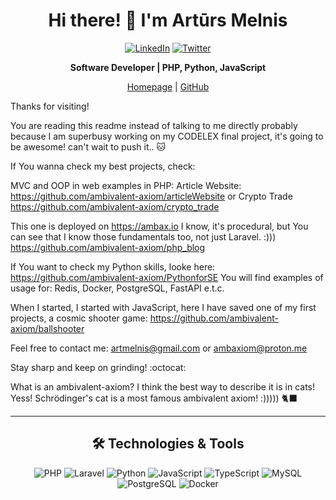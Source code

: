 <h1 align="center">Hi there! 👋 I'm Artūrs Melnis</h1>
<p align="center">
    <a href="https://www.linkedin.com/in/artursmelnis/" target="_blank"><img src="https://img.shields.io/badge/LinkedIn-0A66C2?style=for-the-badge&logo=linkedin&logoColor=white" alt="LinkedIn"/></a>
    <a href="https://x.com/artmelnis" target="_blank"><img src="https://img.shields.io/badge/Twitter-1DA1F2?style=for-the-badge&logo=twitter&logoColor=white" alt="Twitter"/></a>
</p>

<p align="center">
    <strong>Software Developer | PHP, Python, JavaScript </strong>
</p>

<p align="center">
    <a href="https://ambax.io" target="_blank">Homepage</a> |
    <a href="https://github.com/ambivalent-axiom" target="_blank">GitHub</a>
</p>

<p align="center">

Thanks for visiting!

You are reading this readme instead of talking to me directly probably because I am superbusy working on my CODELEX final project, it's going to be awesome! can't wait to push it.. 🐱

If You wanna check my best projects, check:

MVC and OOP in web examples in PHP:
Article Website: https://github.com/ambivalent-axiom/articleWebsite or Crypto Trade https://github.com/ambivalent-axiom/crypto_trade

This one is deployed on https://ambax.io
I know, it's procedural, but You can see that I know those fundamentals too, not just Laravel. :)))
https://github.com/ambivalent-axiom/php_blog

If You want to check my Python skills, looke here: https://github.com/ambivalent-axiom/PythonforSE
You will find examples of usage for: Redis, Docker, PostgreSQL, FastAPI e.t.c.

When I started, I started with JavaScript, here I have saved one of my first projects, a cosmic shooter game: https://github.com/ambivalent-axiom/ballshooter

Feel free to contact me:
artmelnis@gmail.com
or
ambaxiom@proton.me

Stay sharp and keep on grinding! :octocat:

What is an ambivalent-axiom? I think the best way to describe it is in cats! Yess! Schrödinger's cat is a most famous ambivalent axiom! :))))) 🐈‍⬛
</p>

---

<h2 align="center">🛠️ Technologies & Tools</h2>
<p align="center">
    <img src="https://img.shields.io/badge/PHP-777BB4?style=flat-square&logo=php&logoColor=white" alt="PHP"/>
    <img src="https://img.shields.io/badge/Laravel-EF4135?style=flat-square&logo=laravel&logoColor=white" alt="Laravel"/>
    <img src="https://img.shields.io/badge/Python-3776AB?style=flat-square&logo=python&logoColor=white" alt="Python"/>
    <img src="https://img.shields.io/badge/JavaScript-F7DF1E?style=flat-square&logo=javascript&logoColor=white" alt="JavaScript"/>
    <img src="https://img.shields.io/badge/TypeScript-3178C6?style=flat-square&logo=typescript&logoColor=white" alt="TypeScript"/>
    <img src="https://img.shields.io/badge/MySQL-005C84?style=flat-square&logo=mysql&logoColor=white" alt="MySQL"/>
    <img src="https://img.shields.io/badge/PostgreSQL-336791?style=flat-square&logo=postgresql&logoColor=white" alt="PostgreSQL"/>
    <img src="https://img.shields.io/badge/Docker-2496ED?style=flat-square&logo=docker&logoColor=white" alt="Docker"/>
</p>

<!--
**ambivalent-axiom/ambivalent-axiom** is a ✨ _special_ ✨ repository because its `README.md` (this file) appears on your GitHub profile.

Here are some ideas to get you started:

- 🔭 I’m currently working on ...
- 🌱 I’m currently learning ...
- 👯 I’m looking to collaborate on ...
- 🤔 I’m looking for help with ...
- 💬 Ask me about ...
- 📫 How to reach me: ...
- 😄 Pronouns: ...
- ⚡ Fun fact: ...
-->
